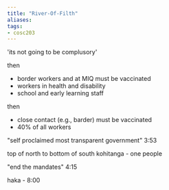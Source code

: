 ```yaml
---
title: "River-Of-Filth"
aliases: 
tags: 
- cosc203
---
```


'its not going to be complusory'

then
- border workers and at MIQ must be vaccinated
- workers in health and disability
- school and early learning staff

then
- close contact (e.g., barder) must be vaccinated
- 40% of all workers


"self proclaimed most transparent government" 3:53


top of north to bottom of south 
kohitanga - one people

"end the mandates" 4:15


haka - 8:00

